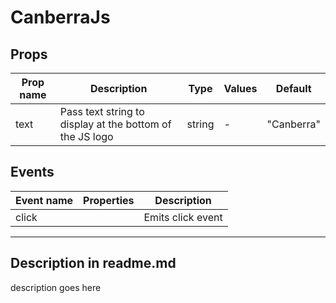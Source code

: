 # CanberraJs

## Props

| Prop name | Description                                              | Type   | Values | Default    |
| --------- | -------------------------------------------------------- | ------ | ------ | ---------- |
| text      | Pass text string to display at the bottom of the JS logo | string | -      | "Canberra" |

## Events

| Event name | Properties | Description       |
| ---------- | ---------- | ----------------- |
| click      |            | Emits click event |

---

## Description in readme.md

description goes here
